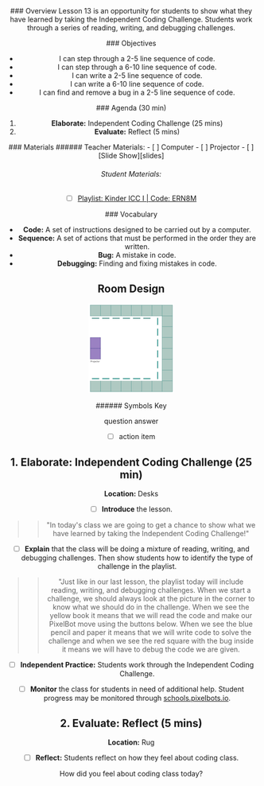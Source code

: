 <header class='header' title='Independent Coding Challenge' subtitle='Lesson K.13'/>

<notable>
<iconp src='/icons/activity.png'>### Overview</iconp>
Lesson 13 is an opportunity for students to show what they have learned by taking the Independent Coding Challenge. Students work through a series of reading, writing, and debugging challenges.

<iconp src='/icons/objectives.png'>### Objectives</iconp>

- I can step through a 2-5 line sequence of code.
- I can step through a 6-10 line sequence of code.
- I can write a 2-5 line sequence of code.
- I can write a 6-10 line sequence of code.
- I can find and remove a bug in a 2-5 line sequence of code.

<iconp src='/icons/agenda.png'>### Agenda (30 min)</iconp>

1. **Elaborate:** Independent Coding Challenge (25 mins)
1. **Evaluate:** Reflect (5 mins)

<note>
<iconp src='/icons/materials.png'>### Materials</iconp>
###### Teacher Materials:
- [ ] Computer
- [ ] Projector
- [ ] [Slide Show][slides]

###### Student Materials:
- [ ] [Playlist: Kinder ICC I | Code: ERN8M][playlist]

<iconp src='/icons/vocab.png'>### Vocabulary</iconp>
- **Code:** A set of instructions designed to be carried out by a computer.
- **Sequence:** A set of actions that must be performed in the order they are written.
- **Bug:** A mistake in code.
- **Debugging:** Finding and fixing mistakes in code.

</note>

<pagebreak/>

## Room Design

![room](/images/layout-online.png)

<note borderLeft='2px solid green' mt='2em'>
###### Symbols Key

<iconp ml='1.65em' type='question'>question</iconp>
<iconp ml='1.65em' type='answer'>answer</iconp>
- [ ] action item
</note>

<pagebreak/>

## 1. Elaborate: Independent Coding Challenge (25 min)
**Location:** Desks

- [ ] **Introduce** the lesson.
>> "In today's class  we are going to get a chance to show what we have learned by taking the Independent Coding Challenge!"

- [ ] **Explain** that the class will be doing a mixture of reading, writing, and debugging challenges. Then show students how to identify the type of challenge in the playlist.
>> "Just like in our last lesson, the playlist today will include reading, writing, and debugging challenges. When we start a challenge, we should always look at the picture in the corner to know what we should do in the challenge. When we see the yellow book it means that we will read the code and make our PixelBot move using the buttons below. When we see the blue pencil and paper it means that we will write code to solve the challenge and when we see the red square with the bug inside it means we will have to debug the code we are given.

- [ ] **Independent Practice:** Students work through the Independent Coding Challenge.

- [ ] **Monitor** the class for students in need of additional help. Student progress may be monitored through [schools.pixelbots.io][schools].

## 2. Evaluate: Reflect (5 mins)
**Location:** Rug

- [ ] **Reflect:** Students reflect on how they feel about coding class.

<iconp type='question'>How did you feel about coding class today?</iconp>
</notable>

[slides]: https://drive.google.com/open?id=1E6X5r-TAJrD0dh_ebB7jMzwht6uK4baPHSF9vZGmqE4
[playlist]: http://www.pixelbots.io/ERN8M
[schools]: http://www.schools.pixelbots.io
